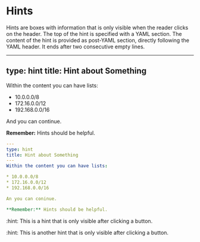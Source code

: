 # Hints

Hints are boxes with information that is only visible when the reader clicks on the header.
The top of the hint is specified with a YAML section. 
The content of the hint is provided as post-YAML section, directly following the YAML header.
It ends after two consecutive empty lines.

---
type: hint
title: Hint about Something
---
Within the content you can have lists:

* 10.0.0.0/8
* 172.16.0.0/12
* 192.168.0.0/16

And you can continue.

**Remember:** Hints should be helpful. 


```yaml
---
type: hint
title: Hint about Something
---
Within the content you can have lists:

* 10.0.0.0/8
* 172.16.0.0/12
* 192.168.0.0/16

An you can coninue.

**Remember:** Hints should be helpful. 
```






:hint: This is a hint that is only visible after clicking a button.



:hint: This is another hint that is only visible after clicking a button.